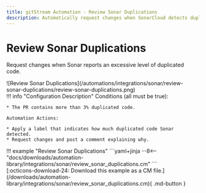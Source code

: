 ```yaml
---
title: gitStream Automation - Review Sonar Duplications
description: Automatically request changes when SonarCloud detects duplicated code.
---
```

# Review Sonar Duplications

Request changes when Sonar reports an excessive level of duplicated code.

<div class="automationImage" style="align:right" markdown="1">
![Review Sonar Duplications](/automations/integrations/sonar/review-sonar-duplications/review-sonar-duplications.png)
</div>
<div class="automationDescription" markdown="1">
!!! info "Configuration Description"
    Conditions (all must be true):

    * The PR contains more than 3% duplicated code.

    Automation Actions:

    * Apply a label that indicates how much duplicated code Sonar detected.
    * Request changes and post a comment explaining why.
</div>
<div class="automationExample" markdown="1">
!!! example "Review Sonar Duplications"
    ```yaml+jinja
    --8<-- "docs/downloads/automation-library/integrations/sonar/review_sonar_duplications.cm"
    ```
    <div class="result" markdown>
      <span>
      [:octicons-download-24: Download this example as a CM file.](/downloads/automation-library/integrations/sonar/review_sonar_duplications.cm){ .md-button }
      </span>
    </div>
</div>